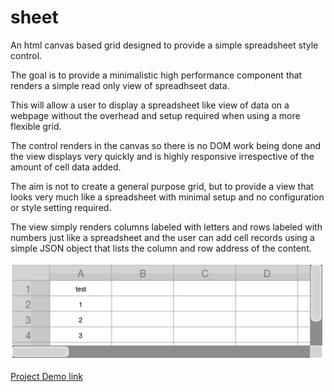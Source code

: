 # sheet
An html canvas based grid designed to provide a simple spreadsheet style control.

The goal is to provide a minimalistic high performance component that renders a simple read only view of spreadhseet data.

This will allow a user to display a spreadsheet like view of data on a webpage without the overhead and setup required when using a more flexible grid.

The control renders in the canvas so there is no DOM work being done and the view displays very quickly and is highly responsive irrespective of the amount of cell data added.

The aim is not to create a general purpose grid, but to provide a view that looks very much like a spreadsheet with minimal setup and no configuration or style setting required.

The view simply renders columns labeled with letters and rows labeled with numbers just like a spreadsheet and the user can add cell records using a simple JSON object that lists the column and row address of the content.

![image](Screenshot.png?raw=true)

[Project Demo link](https://ajz01.github.io/sheet/index.html)

